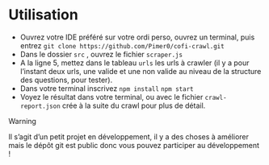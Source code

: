 # Utilisation

- Ouvrez votre IDE préféré sur votre ordi perso, ouvrez un terminal, puis entrez `git clone https://github.com/Pimer0/cofi-crawl.git`
- Dans le dossier `src` , ouvrez le fichier `scraper.js`
- A la ligne 5, mettez dans le tableau `urls` les urls à crawler (il y a pour l’instant deux urls, une valide et une non valide au niveau de la structure des questions, pour tester).
- Dans votre terminal inscrivez `npm install` `npm start`
- Voyez le résultat dans votre terminal, ou avec le fichier `crawl-report.json` crée à la suite du crawl pour plus de détail.

> [!WARNING]
> Il s’agit d’un petit projet en développement, il y a des choses à améliorer mais le dépôt git est public donc vous pouvez participer au développement !
